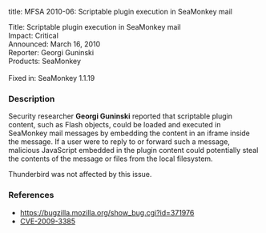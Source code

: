 title: MFSA 2010-06: Scriptable plugin execution in SeaMonkey mail

<p>
<span class="label">Title:</span>      Scriptable plugin execution in SeaMonkey mail<br/>
<span class="label">Impact:</span>     Critical<br/>
<span class="label">Announced:</span>  March 16, 2010<br/>
<span class="label">Reporter:</span>   Georgi Guninski<br/>
<span class="label">Products:</span>   SeaMonkey<br/>
<br/>
<span class="label">Fixed in:</span>   SeaMonkey 1.1.19<br/>
</p>


<h3>Description</h3>

<p>Security researcher <strong>Georgi Guninski</strong>
reported that scriptable plugin content, such as Flash objects, could
be loaded and executed in SeaMonkey mail messages by embedding the
content in an iframe inside the message.  If a user were to reply to
or forward such a message, malicious JavaScript embedded in the plugin
content could potentially steal the contents of the message or files
from the local filesystem.</p>

<p class="note">Thunderbird was not affected by this issue.</p>

<h3>References</h3>

<ul>
  <li><a href="https://bugzilla.mozilla.org/show_bug.cgi?id=371976">https://bugzilla.mozilla.org/show_bug.cgi?id=371976</a></li>
  <li><a class="ex-ref" href="http://cve.mitre.org/cgi-bin/cvename.cgi?name=CVE-2009-3385">CVE-2009-3385</a></li>
</ul>




